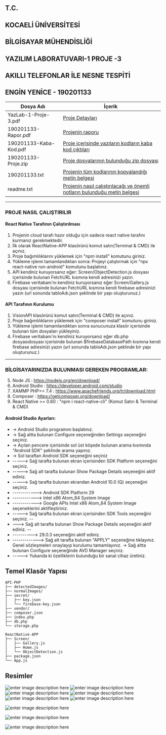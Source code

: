
## T.C.
## KOCAELİ ÜNİVERSİTESİ
## BİLGİSAYAR MÜHENDİSLİĞİ
## YAZILIM LABORATUVARI-1 PROJE -3
## AKILLI TELEFONLAR İLE NESNE TESPİTİ
## ENGİN YENİCE - 190201133

|Dosya Adı| İçerik  |
|--|--|
|  YazLab-1-Proje-3.pdf  | [Proje Detayları](https://github.com/enginyenice/ObjectDetection-YazLab-1v3/blob/master/Documents/Yaz%C4%B1l%C4%B1m%20Lab.%20I-%203.%20Proje.pdf) |
|  190201133-Rapor.pdf  | [Projenin raporu](https://github.com/enginyenice/ObjectDetection-YazLab-1v3/blob/master/Documents/Teslim%20Dosyalar%C4%B1/190201133-Rapor.pdf) |
|  190201133-Kaba-Kod.pdf  | [Proje içerisinde yazıların kodların kaba kod çıktıları](https://github.com/enginyenice/ObjectDetection-YazLab-1v3/blob/master/Documents/Teslim%20Dosyalar%C4%B1/190201133-Kaba-Kod.pdf) |
|  190201133-Proje.zip  | [Proje dosyalarının bulunduğu zip dosyası](https://github.com/enginyenice/ObjectDetection-YazLab-1v3/blob/master/Documents/Teslim%20Dosyalar%C4%B1/190201133-Proje.zip) |
|  190201133.txt | [Projenin tüm kodlarının kopyalandığı metin belgesi](https://github.com/enginyenice/ObjectDetection-YazLab-1v3/blob/master/Documents/Teslim%20Dosyalar%C4%B1/190201133.txt) |
|  readme.txt  | [Projenin nasıl çalıştırılacağı ve önemli notların bulunduğu metin belgesi](https://github.com/enginyenice/ObjectDetection-YazLab-1v3/blob/master/Documents/Teslim%20Dosyalar%C4%B1/readme.txt)			 |
___

### PROJE NASIL ÇALIŞTIRILIR

#### React Native Tarafının Çalıştırılması

1. Projenin cloud tarafı hazır olduğu için sadece react native tarafını kurmanız gerekmektedir.
2. İlk olarak ReactNative-APP klasörünü komut satırı(Terminal & CMD) ile açınız. 
3. Proje bağımlılıklarını yüklemek için "npm install" komutunu giriniz.
4. Yükleme işlemi tamamlandıktan sonra:  Projeyi çalıştırmak için "npx react-native run-android" komutunu başlatınız.
5. API kendiniz kuruyorsanız eğer: Screen/ObjectDetection.js dosyası içerisinde bulunan FetchURL kısmına kendi adresinizi yazın.
6. Firebase veritabanı'nı kendiniz kuruyorsanız eğer Screen/Gallery.js dosyası içerisinde bulunan FetchURL kısmına kendi firebase adresinizi yazın (url sonunda tabloAdı.json şeklinde bir yapı oluşturunuz.) 


#### API Tarafının Kurulumu 

 1. VisionAPI klasörünü komut satırı(Terminal & CMD) ile açınız.
 2. Proje bağımlılıklarını yüklemek için "composer install" komutunu giriniz.
 3. Yükleme işlemi tamamlandıktan sonra sunucunuza klasör içerisinde bulunan tüm dosyaları yükleyiniz.
 4. Firebase veritabanı'nı kendiniz kuruyorsanız eğer db.php dosyasıdosyası içerisinde bulunan $firebaseDatabasePath kısmına
kendi firebase adresinizi yazın (url sonunda tabloAdı.json şeklinde bir yapı oluşturunuz.) 
___
### BİLGİSAYARINIZDA BULUNMASI GEREKEN PROGRAMLAR:

 5. Node JS : https://nodejs.org/en/download/
 6. Android Studio : https://developer.android.com/studio 
 7. XAMMP PHP>= 7.4 : https://www.apachefriends.org/tr/download.html
 8. Composer : https://getcomposer.org/download/
 9. React Native >= 0.60 : "npm i react-native-cli" (Komut Satırı & Terminal & CMD)
#### Android Studio Ayarları:

* -> Android Studio programını başlatınız.  
* -> Sağ altta bulunan Configure seçeneğinden Settings seçeneğini seçiniz.  
* -> Açılan pencere içerisinde sol üst köşede bulunan arama kısmında "Android SDK" şeklinde arama yapınız.  
* -> Sol taraftan Android SDK seçeneğini seçiniz  
* -----> Sağ tarafta bulunan ekran içerisinden SDK Platform seçeneğini seçiniz.  
* -----> Sağ alt tarafta bulunan Show Package Details seçeneğini aktif ediniz.  
* -----> Sağ tarafta bulunan ekrandan Android 10.0 (Q) seçeneğini seçiniz.  
* ------------> Android SDK Platform 29   
* ------------> Intel x86 Atom_64 System Image  
* ------------> Google APIs Intel x86 Atom_64 System Image seçeneklerini aktifleştiriniz.  
* -----> Sağ tarafta bulunan ekran içerisinden SDK Tools seçeneğini seçiniz.  --
* ---> Sağ alt tarafta bulunan Show Package Details seçeneğini aktif ediniz.  --
* ----------> 29.0.3 seçeneğini aktif ediniz.  
* -------------> Sağ alt tarafta bulunan "APPLY" seçeneğine tıklayınız. Genel sözleşmeleri onaylayıp kurulumu tamamlayınız.  -> Sağ altta bulunan Configure seçeneğinde AVD Manager seçiniz.  
* -----> Yukarıda ki özelliklerin bulunduğu bir sanal cihaz üretiniz.

## Temel Klasör Yapısı
```plaintext
API-PHP
├── detectedImages/
├── normalImages/
├── secret/
│   ├── key.json
│   └── firebase-key.json
├── vendor/
├── composer.json
├── index.php
├── db.php
└── storage.php

```	

```plaintext
ReactNative-APP
├── Screen/
│   ├── Gallery.js
│   ├── Home.js
│   └── ObjectDetection.js
├── package.json
└── App.js

```	
## Resimler
![enter image description here](https://raw.githubusercontent.com/enginyenice/ObjectDetection-YazLab-1v3/master/Documents/Documents/Resimler/190201133-Temel-Ak%C4%B1%C5%9F-Diagram%C4%B1.png?token=AKJEJQML3KLXCGLERT56QSTAAYKZA)
![enter image description here](https://raw.githubusercontent.com/enginyenice/ObjectDetection-YazLab-1v3/master/Documents/Documents/Resimler/Yeni/Screenshot_20210103-212704_yeniApp.jpg?token=AKJEJQOEXWAZW43MFSUPWW3AAYK5K)
![enter image description here](https://raw.githubusercontent.com/enginyenice/ObjectDetection-YazLab-1v3/master/Documents/Documents/Resimler/Yeni/Screenshot_20210103-212822_yeniApp.jpg?token=AKJEJQLJGGWITNZI6LELASLAAYK52)
![enter image description here](https://raw.githubusercontent.com/enginyenice/ObjectDetection-YazLab-1v3/master/Documents/Documents/Resimler/Yeni/Screenshot_20210103-212850_yeniApp.jpg?token=AKJEJQL44UN7ELGTECILCRTAAYK7M)
![enter image description here](https://raw.githubusercontent.com/enginyenice/ObjectDetection-YazLab-1v3/master/Documents/Documents/Resimler/Yeni/Screenshot_20210103-212856_yeniApp.jpg?token=AKJEJQPN2DATYROWA7OG5UTAAYLAM)
![enter image description here](https://raw.githubusercontent.com/enginyenice/ObjectDetection-YazLab-1v3/master/Documents/Documents/Resimler/Yeni/Screenshot_20210103-212906_yeniApp.jpg?token=AKJEJQOM5KOCYS34PEHC2ALAAYLBE)

![enter image description here](https://raw.githubusercontent.com/enginyenice/ObjectDetection-YazLab-1v3/master/Documents/Documents/Resimler/Yeni/Screenshot_20210103-213020_yeniApp.jpg?token=AKJEJQJ3FVQ2NRVRROFY763AAYLBY)

![enter image description here](https://raw.githubusercontent.com/enginyenice/ObjectDetection-YazLab-1v3/master/Documents/Documents/Resimler/Yeni/Screenshot_20210103-213059_yeniApp.jpg?token=AKJEJQLCA4PMWHMIZX73RGDAAYLDA)

![enter image description here](https://raw.githubusercontent.com/enginyenice/ObjectDetection-YazLab-1v3/master/Documents/Documents/Resimler/Yeni/Screenshot_20210103-213108_yeniApp.jpg?token=AKJEJQOMKBHDCCZD4NZOJB3AAYLDU)

